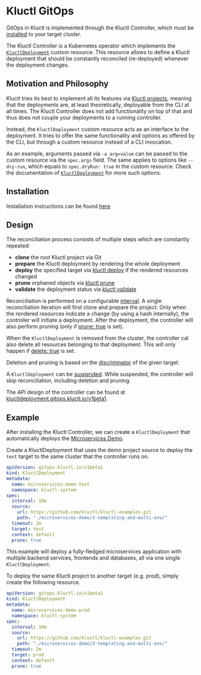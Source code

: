 <!-- This comment is uncommented when auto-synced to www-kluctl.io

---
title: "Kluctl GitOps"
linkTitle: "Kluctl GitOps"
description: "Kluctl Controller documentation."
weight: 20
---
-->

# Kluctl GitOps

GitOps in Kluctl is implemented through the Kluctl Controller, which must be [installed](../installation.md#installing-the-gitops-controller)
to your target cluster.

The Kluctl Controller is a Kubernetes operator which implements the [`KluctlDeployment`](spec/v1beta1/kluctldeployment.md#kluctldeployment)
custom resource. This resource allows to define a Kluctl deployment that should be constantly reconciled (re-deployed)
whenever the deployment changes.

## Motivation and Philosophy

Kluctl tries its best to implement all its features via [Kluctl projects](../reference/kluctl-project/README.md), meaning that
the deployments are, at least theoretically, deployable from the CLI at all times. The Kluctl Controller does not
add functionality on top of that and thus does not couple your deployments to a running controller.

Instead, the `KluctlDeployment` custom resource acts as an interface to the deployment. It tries to offer the same
functionality and options as offered by the CLI, but through a custom resource instead of a CLI invocation.

As an example, arguments passed via `-a arg=value` can be passed to the custom resource via the `spec.args` field.
The same applies to options like `--dry-run`, which equals to `spec.dryRun: true` in the custom resource. Check the
documentation of [`KluctlDeployment`](spec/v1beta1/kluctldeployment.md#spec-fields) for more such options.

## Installation

Installation instructions can be found [here](../installation.md#installing-the-gitops-controller)

## Design

The reconciliation process consists of multiple steps which are constantly repeated:

- **clone** the root Kluctl project via Git
- **prepare** the Kluctl deployment by rendering the whole deployment
- **deploy** the specified target via [kluctl deploy](../reference/commands/deploy.md) if the rendered resources changed
- **prune** orphaned objects via [kluctl prune](../reference/commands/prune.md)
- **validate** the deployment status via [kluctl validate](../reference/commands/validate.md)

Reconciliation is performed on a configurable [interval](spec/v1beta1/kluctldeployment.md#interval). A single
reconciliation iteration will first clone and prepare the project. Only when the rendered resources indicate a change
(by using a hash internally), the controller will initiate a deployment. After the deployment, the controller will
also perform pruning (only if [prune: true](spec/v1beta1/kluctldeployment.md#prune) is set).

When the `KluctlDeployment` is removed from the cluster, the controller cal also delete all resources belonging to
that deployment. This will only happen if [delete: true](spec/v1beta1/kluctldeployment.md#delete) is set.

Deletion and pruning is based on the [discriminator](../reference/kluctl-project/README.md#discriminator) of the given target.

A `KluctlDeployment` can be [suspended](spec/v1beta1/kluctldeployment.md#suspend). While suspended, the controller
will skip reconciliation, including deletion and pruning.

The API design of the controller can be found at [kluctldeployment.gitops.kluctl.io/v1beta1](spec/v1beta1/README.md).

## Example

After installing the Kluctl Controller, we can create a `KluctlDeployment` that automatically deploys the
[Microservices Demo](https://kluctl.io/docs/guides/tutorials/microservices-demo/3-templating-and-multi-env/).

Create a KluctlDeployment that uses the demo project source to deploy the `test` target to the same cluster that the
controller runs on.

```yaml
apiVersion: gitops.kluctl.io/v1beta1
kind: KluctlDeployment
metadata:
  name: microservices-demo-test
  namespace: kluctl-system
spec:
  interval: 10m
  source:
    url: https://github.com/kluctl/kluctl-examples.git
    path: "./microservices-demo/3-templating-and-multi-env/"
  timeout: 2m
  target: test
  context: default
  prune: true
```

This example will deploy a fully-fledged microservices application with multiple backend services, frontends and
databases, all via one single `KluctlDeployment`.

To deploy the same Kluctl project to another target (e.g. prod), simply create the following resource.

```yaml
apiVersion: gitops.kluctl.io/v1beta1
kind: KluctlDeployment
metadata:
  name: microservices-demo-prod
  namespace: kluctl-system
spec:
  interval: 10m
  source:
    url: https://github.com/kluctl/kluctl-examples.git
    path: "./microservices-demo/3-templating-and-multi-env/"
  timeout: 2m
  target: prod
  context: default
  prune: true
```
